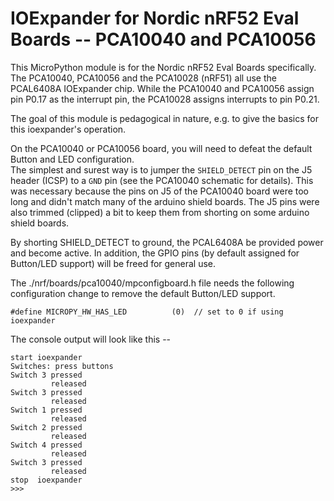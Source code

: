 
# IOExpander for Nordic nRF52 Eval Boards -- PCA10040 and PCA10056

This MicroPython module is for the Nordic nRF52 Eval Boards specifically. 
The PCA10040, PCA10056 and the PCA10028 (nRF51) all use the PCAL6408A IOExpander chip.
While the PCA10040 and PCA10056 assign pin P0.17 as the interrupt pin, the PCA10028 assigns interrupts to pin P0.21.

The goal of this module is pedagogical in nature, e.g. to give the basics for this ioexpander's operation.

On the PCA10040 or PCA10056 board, you will need to defeat the default Button and LED configuration.  
The simplest and surest way is to jumper the `SHIELD_DETECT` pin on the J5 header (ICSP) to a `GND` pin (see the PCA10040 schematic for details). This was necessary because the pins on J5 of the PCA10040 board were too long and didn't match many of the arduino shield boards. The J5 pins were also trimmed (clipped) a bit to keep them from shorting on some arduino shield boards.  

By shorting SHIELD_DETECT to ground, the PCAL6408A be provided power and become active.
In addition, the GPIO pins (by default assigned for Button/LED support) will be freed for general use.  

The ./nrf/boards/pca10040/mpconfigboard.h file needs the following configuration change to remove the default Button/LED support.

```
#define MICROPY_HW_HAS_LED          (0)  // set to 0 if using ioexpander
```

The console output will look like this --
```
start ioexpander
Switches: press buttons
Switch 3 pressed
         released
Switch 3 pressed
         released
Switch 1 pressed
         released
Switch 2 pressed
         released
Switch 4 pressed
         released
Switch 3 pressed
         released
stop  ioexpander
>>> 
```


